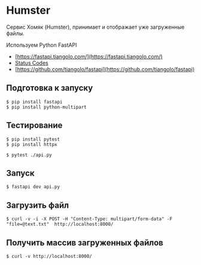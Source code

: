 # Humster

Сервис Хомяк (Humster), принимает и отображает уже загруженные файлы.

Используем Python FastAPI

* [https://fastapi.tiangolo.com/](https://fastapi.tiangolo.com/)
* [Status Codes](https://fastapi.tiangolo.com/reference/status)
* [https://github.com/tiangolo/fastapi](https://github.com/tiangolo/fastapi)

## Подготовка к запуску

```
$ pip install fastapi
$ pip install python-multipart
```

## Тестирование

```
$ pip install pytest
$ pip install httpx
```

```
$ pytest ./api.py
```

## Запуск

```
$ fastapi dev api.py
```

## Загрузить файл

```
$ curl -v -i -X POST -H "Content-Type: multipart/form-data" -F "file=@text.txt"  http://localhost:8000/
```

## Получить массив загруженных файлов

```
$ curl -v http://localhost:8000/
```

